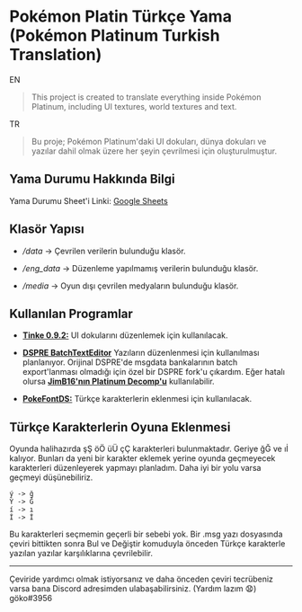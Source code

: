 # Pokémon Platin Türkçe Yama (Pokémon Platinum Turkish Translation)


EN 
>This project is created to translate everything inside Pokémon Platinum, including UI textures, world textures and text. 

TR
>Bu proje; Pokémon Platinum'daki UI dokuları, dünya dokuları ve yazılar dahil olmak üzere her şeyin çevrilmesi için oluşturulmuştur.

## Yama Durumu Hakkında Bilgi

Yama Durumu Sheet'i Linki: [Google Sheets](https://docs.google.com/spreadsheets/d/1czuo0PlE2Y4baozJL1qaZyRc67sOhV6O2YCecNOJVVM/edit#gid=0)



## **Klasör Yapısı**

- */data* -> Çevrilen verilerin bulunduğu klasör.

- */eng_data* -> Düzenleme yapılmamış verilerin bulunduğu klasör.

- */media* -> Oyun dışı çevrilen medyaların bulunduğu klasör.



## **Kullanılan Programlar**

- [**Tinke 0.9.2:**](https://github.com/pleonex/tinke) UI dokularını düzenlemek için kullanılacak.

- [**DSPRE BatchTextEditor**](https://github.com/kiplunch/DSPRE-Batch-Text-Editor) Yazıların düzenlenmesi için kullanılması planlanıyor. Orijinal DSPRE'de msgdata bankalarının batch export'lanması olmadığı için özel bir DSPRE fork'u çıkardım. Eğer hatalı olursa [**JimB16'nın Platinum Decomp'u**](https://github.com/JimB16/PokePlat) kullanılabilir.

- [**PokeFontDS:**](https://github.com/hadashisora/PokeFontDS) Türkçe karakterlerin eklenmesi için kullanılacak.

## **Türkçe Karakterlerin Oyuna Eklenmesi**

Oyunda halihazırda şŞ öÖ üÜ çÇ karakterleri bulunmaktadır. Geriye ğĞ ve ıİ kalıyor. Bunları da yeni bir karakter eklemek yerine oyunda geçmeyecek karakterleri düzenleyerek yapmayı planladım. Daha iyi bir yolu varsa geçmeyi düşünebiliriz.
```
ý -> ğ
Ý -> Ğ
í -> ı
Í -> İ
```

Bu karakterleri seçmemin geçerli bir sebebi yok. Bir .msg yazı dosyasında çeviri bittikten sonra Bul ve Değiştir komuduyla önceden Türkçe karakterle yazılan yazılar karşılıklarına çevrilebilir.  

----

Çeviride yardımcı olmak istiyorsanız ve daha önceden çeviri tecrübeniz varsa bana Discord adresimden ulabaşabilirsiniz. (Yardım lazım 😧)
göko#3956

